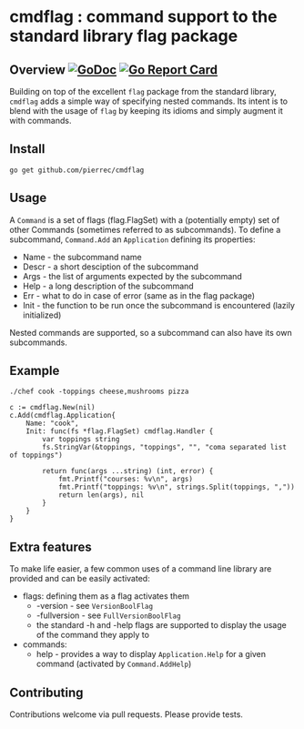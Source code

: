 # cmdflag : command support to the standard library flag package

## Overview [![GoDoc](https://godoc.org/github.com/pierrec/cmdflag?status.svg)](https://godoc.org/github.com/pierrec/cmdflag) [![Go Report Card](https://goreportcard.com/badge/github.com/pierrec/cmdflag)](https://goreportcard.com/report/github.com/pierrec/cmdflag)

Building on top of the excellent `flag`  package from the standard library, `cmdflag` adds a simple way of specifying nested commands. Its intent is to blend with the usage of `flag` by keeping its idioms and simply augment it with commands.

## Install

```
go get github.com/pierrec/cmdflag
```

## Usage

A `Command` is a set of flags (flag.FlagSet) with a (potentially empty) set of other Commands 
(sometimes referred to as subcommands). To define a subcommand, `Command.Add` an `Application` 
defining its properties:
  - Name - the subcommand name
  - Descr - a short desciption of the subcommand
  - Args - the list of arguments expected by the subcommand
  - Help - a long description of the subcommand
  - Err - what to do in case of error (same as in the flag package)
  - Init - the function to be run once the subcommand is encountered (lazily initialized)
  
Nested commands are supported, so a subcommand can also have its own subcommands.

## Example

```
./chef cook -toppings cheese,mushrooms pizza

c := cmdflag.New(nil)
c.Add(cmdflag.Application{
    Name: "cook",
    Init: func(fs *flag.FlagSet) cmdflag.Handler {
        var toppings string
        fs.StringVar(&toppings, "toppings", "", "coma separated list of toppings")
        
        return func(args ...string) (int, error) {
            fmt.Printf("courses: %v\n", args)
            fmt.Printf("toppings: %v\n", strings.Split(toppings, ","))
            return len(args), nil
        }
    }
}
```

## Extra features

To make life easier, a few common uses of a command line library are provided and can be easily activated: 
  - flags:
    defining them as a flag activates them
    - -version - see `VersionBoolFlag`
    - -fullversion - see `FullVersionBoolFlag`
    - the standard -h and -help flags are supported to display the usage of the command they apply to
  - commands:
    - help - provides a way to display `Application.Help` for a given command
      (activated by `Command.AddHelp`)

## Contributing

Contributions welcome via pull requests. Please provide tests.
